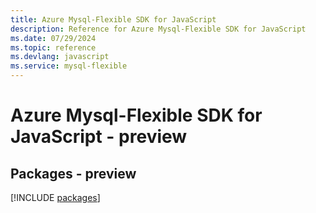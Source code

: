 ```yaml
---
title: Azure Mysql-Flexible SDK for JavaScript
description: Reference for Azure Mysql-Flexible SDK for JavaScript
ms.date: 07/29/2024
ms.topic: reference
ms.devlang: javascript
ms.service: mysql-flexible
---
```

# Azure Mysql-Flexible SDK for JavaScript - preview
## Packages - preview
[!INCLUDE [packages](mysql-flexible-index.md)]